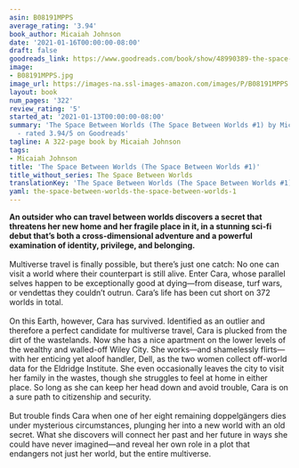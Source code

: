 ```yaml
---
asin: B08191MPPS
average_rating: '3.94'
book_author: Micaiah Johnson
date: '2021-01-16T00:00:00-08:00'
draft: false
goodreads_link: https://www.goodreads.com/book/show/48990389-the-space-between-worlds
image:
- B08191MPPS.jpg
image_url: https://images-na.ssl-images-amazon.com/images/P/B08191MPPS.01._SCLZZZZZZZ.jpg
layout: book
num_pages: '322'
review_rating: '5'
started_at: '2021-01-13T00:00:00-08:00'
summary: 'The Space Between Worlds (The Space Between Worlds #1) by Micaiah Johnson
  - rated 3.94/5 on Goodreads'
tagline: A 322-page book by Micaiah Johnson
tags:
- Micaiah Johnson
title: 'The Space Between Worlds (The Space Between Worlds #1)'
title_without_series: The Space Between Worlds
translationKey: 'The Space Between Worlds (The Space Between Worlds #1)'
yaml: the-space-between-worlds-the-space-between-worlds-1
---
```


<b>An outsider who can travel between worlds discovers a secret that threatens her new home and her fragile place in it, in a stunning sci-fi debut that’s both a cross-dimensional adventure and a powerful examination of identity, privilege, and belonging.</b><br /><br />Multiverse travel is finally possible, but there’s just one catch: No one can visit a world where their counterpart is still alive. Enter Cara, whose parallel selves happen to be exceptionally good at dying—from disease, turf wars, or vendettas they couldn’t outrun. Cara’s life has been cut short on 372 worlds in total.<br /><br />On this Earth, however, Cara has survived. Identified as an outlier and therefore a perfect candidate for multiverse travel, Cara is plucked from the dirt of the wastelands. Now she has a nice apartment on the lower levels of the wealthy and walled-off Wiley City. She works—and shamelessly flirts—with her enticing yet aloof handler, Dell, as the two women collect off-world data for the Eldridge Institute. She even occasionally leaves the city to visit her family in the wastes, though she struggles to feel at home in either place. So long as she can keep her head down and avoid trouble, Cara is on a sure path to citizenship and security.<br /><br />But trouble finds Cara when one of her eight remaining doppelgängers dies under mysterious circumstances, plunging her into a new world with an old secret. What she discovers will connect her past and her future in ways she could have never imagined—and reveal her own role in a plot that endangers not just her world, but the entire multiverse.